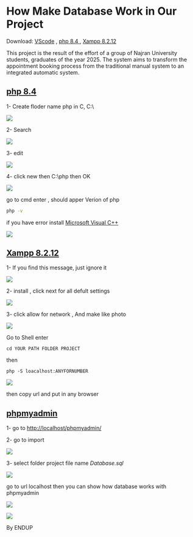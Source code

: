 How Make Database Work in Our Project 
==========================
Download:
[VScode](https://code.visualstudio.com/) , 
[php 8.4 ](https://windows.php.net/download#php-8.4) , 
[Xampp 8.2.12](https://www.apachefriends.org/download.html)

This project is the result of the effort of a group of Najran University students, graduates of the year 2025. The system aims to transform the appointment booking process from the traditional manual system to an integrated automatic system.


[php 8.4 ](https://windows.php.net/download#php-8.4)
-------
1- Create floder name php in C, C:\

![](https://i.ibb.co/1YdwFW0N/Screenshot-2025-02-19-012023.png)

2- Search

![](https://i.ibb.co/FL83yBGc/Screenshot-2-19-2025-3-38-23-PM.png)

3- edit

![](https://i.ibb.co/JWgyRgBF/Environment-Variables-2-19-2025-3-29-32-PM.png)

4- click new then C:\php then OK

![](https://i.ibb.co/7dhN8fNn/Edit-environment-variable-2-19-2025-3-33-16-PM.png)

go to cmd enter , should apper Verion of php

```bash
php -v
```
if you have error install [Microsoft Visual C++](https://learn.microsoft.com/en-us/cpp/windows/latest-supported-vc-redist?view=msvc-170)


![](https://i.ibb.co/sdg6Vxn3/Screenshot-2025-02-19-160532.png)


[Xampp 8.2.12](https://www.apachefriends.org/download.html)
-----
1- If you find this message, just ignore it


![](https://i.postimg.cc/26d8cYb7/Warning-2-19-2025-4-18-31-PM.png)


2- install , click next for all defult settings


![](https://i.postimg.cc/QCKLYGMd/Setup-2-19-2025-4-23-34-PM.png)



3- click allow for network , And make like photo


![](https://i.postimg.cc/mkSCrmgd/XAMPP-Control-Panel-v3-3-0-Compiled-Apr-6th-2021-2-19-2025-4-32-30-PM.png)


Go to Shell
enter
```
cd YOUR PATH FOLDER PROJECT
```
then
```
php -S loacalhost:ANYFORNUMBER
```

![](https://i.postimg.cc/Dy4VhXKp/XAMPP-for-Windows-php-S-localhost-6666-2-19-2025-4-39-48-PM.png)

then copy url and put in any browser


[phpmyadmin](http://localhost/phpmyadmin)
--------------

1- go to [http://localhost/phpmyadmin/](http://localhost/phpmyadmin/)

2- go to import 

![](https://i.postimg.cc/0r4B4mxS/Screenshot-2025-02-19-160532.png)

3- select folder project file name *Database.sql*

![](https://i.postimg.cc/kB8fhpTr/Screenshot-2025-02-19-165451.png)

go to url localhost then you can show how database works with phpmyadmin

![](https://i.postimg.cc/cKwKk1nv/Screenshot-2025-02-19-170824.png)

![](https://i.postimg.cc/hhpX55f1/Screenshot-2025-02-19-170840.png)

By ENDUP 
